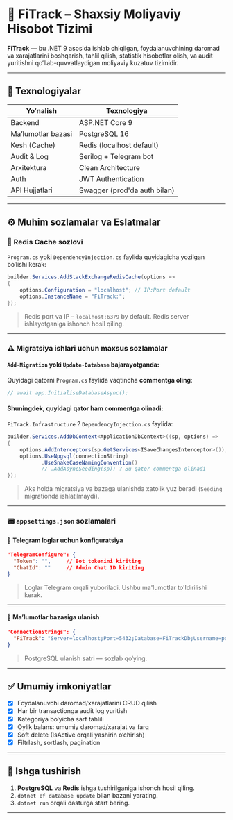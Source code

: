 # 💸 FiTrack – Shaxsiy Moliyaviy Hisobot Tizimi

**FiTrack** — bu .NET 9 asosida ishlab chiqilgan, foydalanuvchining daromad va xarajatlarini boshqarish, tahlil qilish, statistik hisobotlar olish, va audit yuritishni qo‘llab-quvvatlaydigan moliyaviy kuzatuv tizimidir.

---

## 🧱 Texnologiyalar

| Yo‘nalish          | Texnologiya                  |
| ------------------ | ----------------------------|
| Backend            | ASP.NET Core 9               |
| Ma’lumotlar bazasi | PostgreSQL 16                |
| Kesh (Cache)       | Redis (localhost default)    |
| Audit & Log        | Serilog + Telegram bot       |
| Arxitektura        | Clean Architecture           |
| Auth               | JWT Authentication           |
| API Hujjatlari     | Swagger (prod'da auth bilan) |
---

## ⚙️ Muhim sozlamalar va Eslatmalar

### 🔐 Redis Cache sozlovi

`Program.cs` yoki `DependencyInjection.cs` faylida quyidagicha yozilgan bo‘lishi kerak:

```csharp
builder.Services.AddStackExchangeRedisCache(options =>
{
    options.Configuration = "localhost"; // IP:Port default
    options.InstanceName = "FiTrack:";
});
```

> Redis port va IP – `localhost:6379` by default. Redis server ishlayotganiga ishonch hosil qiling.

---

### ⚠️ Migratsiya ishlari uchun maxsus sozlamalar

#### `Add-Migration` yoki `Update-Database` bajarayotganda:

Quyidagi qatorni `Program.cs` faylida vaqtincha **commentga oling**:

```csharp
// await app.InitialiseDatabaseAsync();
```

#### Shuningdek, quyidagi qator ham **commentga olinadi**:

`FiTrack.Infrastructure` ? `DependencyInjection.cs` faylida:

```csharp
builder.Services.AddDbContext<ApplicationDbContext>((sp, options) =>
{
    options.AddInterceptors(sp.GetServices<ISaveChangesInterceptor>());
    options.UseNpgsql(connectionString)
           .UseSnakeCaseNamingConvention()
           // .AddAsyncSeeding(sp); ? Bu qator commentga olinadi
});
```

> Aks holda migratsiya va bazaga ulanishda xatolik yuz beradi (`Seeding` migrationda ishlatilmaydi).

---

### 📟  `appsettings.json` sozlamalari

#### 📡 Telegram loglar uchun konfiguratsiya

```json
"TelegramConfigure": {
  "Token": "",     // Bot tokenini kiriting
  "ChatId": ""     // Admin Chat ID kiriting
}
```

> Loglar Telegram orqali yuboriladi. Ushbu ma'lumotlar to'ldirilishi kerak.

---

#### 🔗 Ma’lumotlar bazasiga ulanish

```json
"ConnectionStrings": {
  "FiTrack": "Server=localhost;Port=5432;Database=FiTrackDb;Username=postgres;Password=Jam568$;"
}
```

> PostgreSQL ulanish satri — sozlab qo‘ying.

---

## ✅ Umumiy imkoniyatlar

* [x] Foydalanuvchi daromad/xarajatlarini CRUD qilish
* [x] Har bir transactionga audit log yuritish
* [x] Kategoriya bo‘yicha sarf tahlili
* [x] Oylik balans: umumiy daromad/xarajat va farq
* [x] Soft delete (IsActive orqali yashirin o‘chirish)
* [x] Filtrlash, sortlash, pagination

---

## 🚀 Ishga tushirish

1. **PostgreSQL** va **Redis** ishga tushirilganiga ishonch hosil qiling.
2. `dotnet ef database update` bilan bazani yarating.
3. `dotnet run` orqali dasturga start bering.

---

